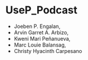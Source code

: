 # UseP_Podcast

- Joeben P. Engalan,
- Arvin Garret A. Arbizo,
- Kweni Mari Peñanueva,
- Marc Louie Balansag,
- Christy Hyacinth Carpesano

